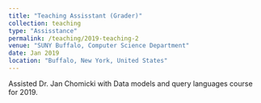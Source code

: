 ```yaml
---
title: "Teaching Assisstant (Grader)"
collection: teaching
type: "Assisstance"
permalink: /teaching/2019-teaching-2
venue: "SUNY Buffalo, Computer Science Department"
date: Jan 2019
location: "Buffalo, New York, United States"
---
```


Assisted Dr. Jan Chomicki with Data models and query languages course for 2019.
